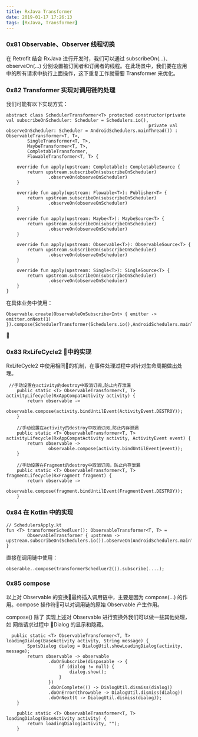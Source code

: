 ```yaml
---
title: RxJava Transformer
date: 2019-01-17 17:26:13
tags: [RxJava, Transformer]
---
```





### 0x81 Observable、Observer 线程切换

在 Retrofit 结合 RxJava 进行开发时，我们可以通过 subscribeOn(...)、observeOn(...) 分别设置被订阅者和订阅者的线程。在此场景中，我们要在应用中的所有请求中执行上面操作，这下重复工作就需要 Transformer 来优化。


### 0x82 Transformer 实现对调用链的处理

我们可能有以下实现方式：

```
abstract class SchedulerTransformer<T> protected constructor(private val subscribeOnScheduler: Scheduler = Schedulers.io(), 
                                                      private val observeOnScheduler: Scheduler = AndroidSchedulers.mainThread()) : ObservableTransformer<T, T>,
        SingleTransformer<T, T>,
        MaybeTransformer<T, T>,
        CompletableTransformer,
        FlowableTransformer<T, T> {

    override fun apply(upstream: Completable): CompletableSource {
        return upstream.subscribeOn(subscribeOnScheduler)
                .observeOn(observeOnScheduler)
    }

    override fun apply(upstream: Flowable<T>): Publisher<T> {
        return upstream.subscribeOn(subscribeOnScheduler)
                .observeOn(observeOnScheduler)
    }

    override fun apply(upstream: Maybe<T>): MaybeSource<T> {
        return upstream.subscribeOn(subscribeOnScheduler)
                .observeOn(observeOnScheduler)
    }

    override fun apply(upstream: Observable<T>): ObservableSource<T> {
        return upstream.subscribeOn(subscribeOnScheduler)
                .observeOn(observeOnScheduler)
    }

    override fun apply(upstream: Single<T>): SingleSource<T> {
        return upstream.subscribeOn(subscribeOnScheduler)
                .observeOn(observeOnScheduler)
    }
}
```
<!--more-->
在具体业务中使用：

```
Observable.create(ObservableOnSubscribe<Int> { emitter -> emitter.onNext(1) }).compose(SchedulerTransformer(Schedulers.io(),AndroidSchedulers.mainThread())).subscribe(...);
```


### 0x83 RxLifeCycle2 中的实现

RxLifeCycle2 中使用相同的机制，在事件处理过程中对针对生命周期做出处理。

```
 //手动设置在activity的destroy中取消订阅,防止内存泄漏
    public static <T> ObservableTransformer<T, T> activityLifecycle(RxAppCompatActivity activity) {
        return observable ->
                observable.compose(activity.bindUntilEvent(ActivityEvent.DESTROY));
    }

    //手动设置在activity的destroy中取消订阅,防止内存泄漏
    public static <T> ObservableTransformer<T, T> activityLifecycle(RxAppCompatActivity activity, ActivityEvent event) {
        return observable ->
                observable.compose(activity.bindUntilEvent(event));
    }

    //手动设置在Fragment的destroy中取消订阅，防止内存泄漏
    public static <T> ObservableTransformer<T, T> fragmentLifecycle(RxFragment fragment) {
        return observable ->
                observable.compose(fragment.bindUntilEvent(FragmentEvent.DESTROY));
    }

```

### 0x84 在 Kotlin 中的实现


```
// SchedulersApply.kt
fun <T> transformerSchedluer(): ObservableTransformer<T, T> =
        ObservableTransformer { upstream -> upstream.subscribeOn(Schedulers.io()).observeOn(AndroidSchedulers.mainThread()) }
```

直接在调用链中使用：

```
obserable..compose(transformerSchedluer2()).subscribe(....);
```

### 0x85 compose

以上对 Observable 的变换最终插入调用链中，主要是因为 compose(...) 的作用。compose 操作符可以对调用链的原始 Observable 产生作用。

compose() 除了 实现上述对 Observable 进行变换外我们可以做一些其他处理，如 网络请求过程中 Dialog 的显示和隐藏。

```
  public static <T> ObservableTransformer<T, T> loadingDialog(BaseActivity activity, String message) {
        SpotsDialog dialog = DialogUtil.showLoadingDialog(activity, message);
        return observable -> observable
                .doOnSubscribe(disposable -> {
                    if (dialog != null) {
                        dialog.show();
                    }
                })
                .doOnComplete(() -> DialogUtil.dismiss(dialog))
                .doOnError(throwable -> DialogUtil.dismiss(dialog))
                .doOnNext(t -> DialogUtil.dismiss(dialog));
    }

    public static <T> ObservableTransformer<T, T> loadingDialog(BaseActivity activity) {
        return loadingDialog(activity, "");
    }
```